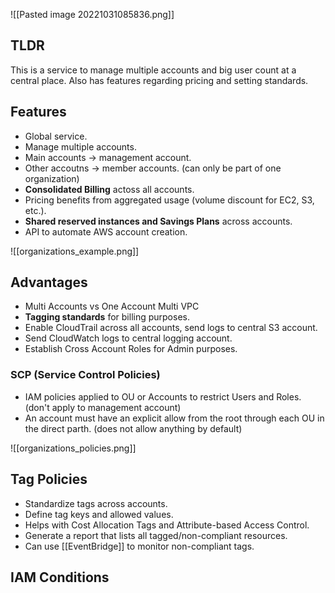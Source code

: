 ![[Pasted image 20221031085836.png]]

## TLDR
This is a service to manage multiple accounts and big user count at a central place. Also has features regarding pricing and setting standards.

## Features

- Global service.
- Manage multiple accounts.
- Main accounts -> management account.
- Other accoutns -> member accounts. (can only be part of one organization)
- **Consolidated Billing** actoss all accounts.
- Pricing benefits from aggregated usage (volume discount for EC2, S3, etc.).
- **Shared reserved instances and Savings Plans** across accounts.
- API to automate AWS account creation.

![[organizations_example.png]]

## Advantages

- Multi Accounts vs One Account Multi VPC
- **Tagging standards** for billing purposes.
- Enable CloudTrail across all accounts, send logs to central S3 account.
- Send CloudWatch logs to central logging account.
- Establish Cross Account Roles for Admin purposes.

### SCP (Service Control Policies)

- IAM policies applied to OU or Accounts to restrict Users and Roles. (don't apply to management account)
- An account must have an explicit allow from the root through each OU in the direct parth. (does not allow anything by default)

![[organizations_policies.png]]

## Tag Policies

- Standardize tags across accounts.
- Define tag keys and allowed values.
- Helps with Cost Allocation Tags and Attribute-based Access Control.
- Generate a report that lists all tagged/non-compliant resources.
- Can use [[EventBridge]] to monitor non-compliant tags.

## IAM Conditions

